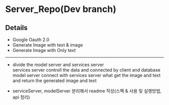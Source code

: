 # Server_Repo(Dev branch)

## Details
- Google Oauth 2.0
- Generate Image with text & image
- Generate Image with Only text
---
- divide the model server and services server  
services server controll the data and connected by client and database  
model server connect with services server what get the image and text and return the generated image and text

- serviceServer, modelServer 분리해서 readme 작성(스펙 & 사용 및 실행방법, api 정리)